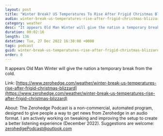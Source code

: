 ```yaml
---
layout: post
title: "Winter Break? US Temperatures To Rise After Frigid Christmas Blizzard"
audio: winter-break-us-temperatures-rise-after-frigid-christmas-blizzard-0
category: weather
desc: "It appears Old Man Winter will give the nation a temporary break from the cold."
duration: 00:02:16
length: 136
datetime: Tue, 27 Dec 2022 16:30:00 +0000
tags: podcast
guid: winter-break-us-temperatures-rise-after-frigid-christmas-blizzard-0
order: 0
---
```

It appears Old Man Winter will give the nation a temporary break from the cold.

Link: [https://www.zerohedge.com/weather/winter-break-us-temperatures-rise-after-frigid-christmas-blizzard](https://www.zerohedge.com/weather/winter-break-us-temperatures-rise-after-frigid-christmas-blizzard)

About: The Zerohedge Podcast is a non-commercial, automated program, designed to give people a way to get news from Zerohedge in an audio format.  I am actively working on tweaking and improving the setup to create a better listening experience (December 2022).  Suggestions are welcome: [zerohedgePodcast@outlook.com](mailto:zerohedgePodcast@outlook.com)
